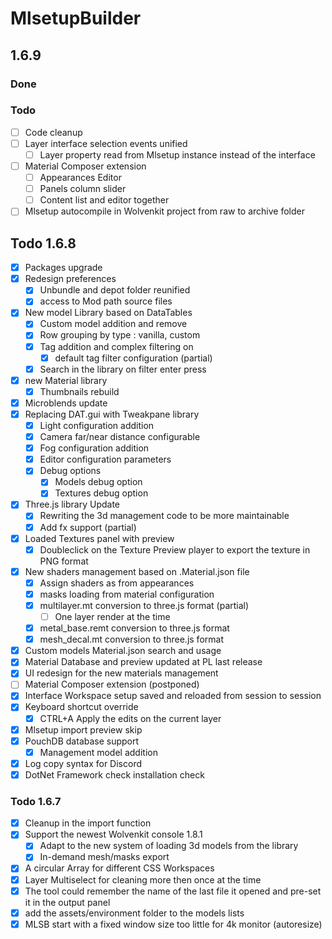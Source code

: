 # MlsetupBuilder
## 1.6.9
### Done
### Todo 
- [ ] Code cleanup
- [ ] Layer interface selection events unified
  - [ ] Layer property read from Mlsetup instance instead of the interface
- [ ] Material Composer extension
  - [ ] Appearances Editor
  - [ ] Panels column slider
  - [ ] Content list and editor together
- [ ] Mlsetup autocompile in Wolvenkit project from raw to archive folder

## Todo 1.6.8
- [x] Packages upgrade
- [x] Redesign preferences
  - [x] Unbundle and depot folder reunified
  - [x] access to Mod path source files
- [x] New model Library based on DataTables
  - [x] Custom model addition and remove
  - [x] Row grouping by type : vanilla, custom
  - [x] Tag addition and complex filtering on
    - [x] default tag filter configuration (partial)
  - [x] Search in the library on filter enter press
- [x] new Material library
  - [x] Thumbnails rebuild
- [x] Microblends update
- [x] Replacing DAT.gui with Tweakpane library
  - [x] Light configuration addition 
  - [x] Camera far/near distance configurable
  - [x] Fog configuration addition
  - [x] Editor configuration parameters
  - [x] Debug options
    - [x] Models debug option
    - [x] Textures debug option
- [x] Three.js library Update
  - [x] Rewriting the 3d management code to be more maintainable
  - [x] Add fx support (partial)
- [x] Loaded Textures panel with preview
  - [x] Doubleclick on the Texture Preview player to export the texture in PNG format
- [x] New shaders management based on .Material.json file
  - [x] Assign shaders as from appearances
  - [x] masks loading from material configuration
  - [x] multilayer.mt conversion to three.js format (partial)
    - [ ] One layer render at the time
  - [x] metal_base.remt conversion to three.js format
  - [x] mesh_decal.mt conversion to three.js format
- [x] Custom models Material.json search and usage
- [x] Material Database and preview updated at PL last release
- [x] UI redesign for the new materials management
- [ ] Material Composer extension (postponed)
- [x] Interface Workspace setup saved and reloaded from session to session
- [x] Keyboard shortcut override
  - [x] CTRL+A Apply the edits on the current layer
- [x] Mlsetup import preview skip
- [x] PouchDB database support
  - [x] Management model addition
- [x] Log copy syntax for Discord
- [x] DotNet Framework check installation check

### Todo 1.6.7
- [x] Cleanup in the import function
- [x] Support the newest Wolvenkit console 1.8.1
  - [x] Adapt to the new system of loading 3d models from the library
  - [x] In-demand mesh/masks export
- [x] A circular Array for different CSS Workspaces
- [x] Layer Multiselect for cleaning more then once at the time
- [x] The tool could remember the name of the last file it opened and pre-set it in the output panel
- [x] add the assets/environment folder to the models lists
- [x] MLSB start with a fixed window size too little for 4k monitor (autoresize)
